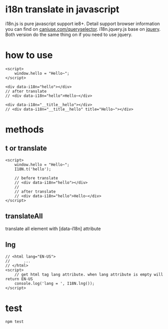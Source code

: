 # i18n translate in javascript
i18n.js is pure javascript support ie8+. Detail support browser information you can find on [caniuse.com/queryselector](http://caniuse.com/queryselector). i18n.jquery.js base on [jquery](http://jquery.com/). Both version do the same thing on if you need to use jquery.

# how to use
```
<script>
    window.hello = "Hello~";
</script>

<div data-i18n="hello"></div>
// after translate
// <div data-i18n="hello">Hello~</div>

<div data-i18n="__title__hello"></div>
// <div data-i18n="__title__hello" title="Hello~"></div>
```

# methods
## t or translate
```
<script>
    window.hello = "Hello~";
    I18N.t('hello');

    // before translate
    // <div data-i18n="hello"></div>
    //
    // after translate
    // <div data-i18n="hello">Hello~</div>
</script>

```

## translateAll
translate all element with [data-i18n] attribute

## lng
```
// <html lang="EN-US">
//      ...
// </html>
<script>
    // get html tag lang attribute. when lang attribute is empty will return EN-US
    console.log('lang = ', I18N.lng());
</script>
```

# test
`npm test`
